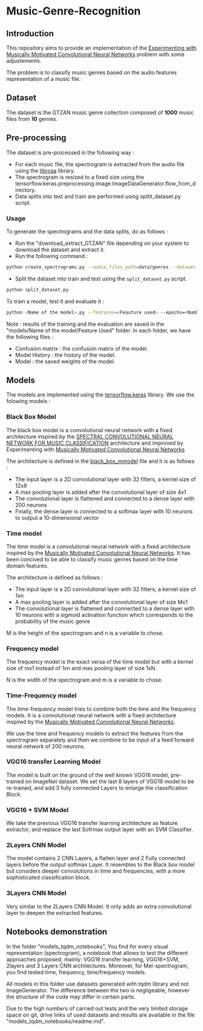 # Music-Genre-Recognition

## Introduction
This repository aims to provide an implementation of the [Experimenting with Musically Motivated
Convolutional Neural Networks](https://nubo.ircam.fr/index.php/s/27NkneQw8oBnY8P) problem with some adjustements.

The problem is to classify music genres based on the audio features representation of a music file.

## Dataset
The dataset is the GTZAN music genre collection composed of **1000** music files from **10** genres.


## Pre-processing
The dataset is pre-processed in the following way :
* For each music file, the spectrogram is extracted from the audio file using the [librosa](https://librosa.github.io/librosa/) library.
* The spectrogram is resized to a fixed size using the tensorflow.keras.preprocessing.image.ImageDataGenerator.flow_from_directory.
* Data splits into test and train are performed using spltit_dataset.py script.
### Usage 
 To generate the spectrograms and the data splits, do as follows :

 * Run the "download_extract_GTZAN" file depending on your system to download the dataset and extract it.
 * Run the following command :
```bash
python create_spectrograms.py --audio_files_path=data/genres --dataset_path=data/dataset/ 
```
* Split the dataset into train and test using the `split_dataset.py` script.
```bash
python split_dataset.py
```

To train a model, test it and evaluate it : 
```bash
python <Name of the model>.py --features=<Feauture used> --epochs=<Number of epochs>
```

Note : results of the training and the evaluation are saved in the "models/Name of the model/Feature Used" folder. In each folder, we have the following files :
* Confusion matrix : the confusion matrix of the model.
* Model History : the history of the model.
* Model : the saved weights of the model.



## Models
The models are implemented using the [tensorflow.keras](https://www.tensorflow.org/api_docs/python/tf/keras) library.
We use the folowing models :
### Black Box Model 
The black box model is a convolutional neural network with a fixed architecture inspired by the [SPECTRAL CONVOLUTIONAL NEURAL NETWORK FOR 
MUSIC CLASSIFICATION](https://publik.tuwien.ac.at/files/publik_255986.pdf) architecture and improved by Experimenting with [Musically Motivated Convolutional Neural Networks](http://jordipons.me/media/CBMI16.pdf)

The architecture is defined in the [black_box_mmodel](model_architecture.py) file and it is as follows :
* The input layer is a 2D convolutional layer with 32 filters, a kernel size of 12x8
* A max pooling layer is added after the convolutional layer of size 4x1
* The convolutional layer is flattened and connected to a dense layer with 200 neurons
* Finally, the dense layer is connected to a softmax layer with 10 neurons to output a 10-dimensional vector

### Time model

The time model is a convolutional neural network with a fixed architecture inspired by the [Musically Motivated Convolutional Neural Networks](http://jordipons.me/media/CBMI16.pdf). It has been concived to be able to classify music genres based on the time domain features. 

The architecture is defined as follows :

* The input layer is a 2D convolutional layer with 32 filters, a kernel size of 1xn
* A max pooling layer is added after the convolutional layer of size Mx1
* The convolutional layer is flattened and connected to a dense layer with 10 neurons with a sigmoid activation function which corresponds to the probability of the music genre

M is the height of the spectrogram and n is a variable to chose.


### Frequency model

The frequency model is the exact versa of the time model but with a kernel size of mx1 instead of 1xn and max pooling layer of size 1xN. 

N is the width of the spectrogram and m is a variable to chose.


### Time-Frequency model

The time-frequency model tries to combine both the time and the frequency models. It is a convolutional neural network with a fixed architecture inspired by the [Musically Motivated Convolutional Neural Networks](http://jordipons.me/media/CBMI16.pdf). 

We use the time and frequency models to extract the features from the spectrogram separately and then we combine to be input of a feed forward neural network of 200 neurons.


### VGG16 transfer Learning Model

The model is built on the ground of the well known VGG16 model, pre-trained on ImageNet dataset. We set the last 8 layers of VGG16 model to be re-trained, and add 3 fully connected Layers to enlarge the classification Block.

### VGG16 + SVM Model 
We take the previous VGG16 transfer learning architecture as feature extractor, and replace the last Sofrmax output layer with an SVM Classifier.

### 2Layers CNN Model 
The model contains 2 CNN Layers, a flatten layer and 2 Fully connected layers before the output softmax Layer.
It resembles to the Black box model but considers deeper convolutions in time and frequencies, with a more sophisticated classification block.

### 3Layers CNN Model 
Very similar to the 2Layers CNN Model. It only adds an extra convolutional layer to deepen the extracted features.


## Notebooks demonstration

In the folder "models_tqdm_notebooks", You find for every visual representation (spectrogram), a notebook that allows to test the different approaches proposed, mainly:  VGG16 transfer learning,
VGG16+SVM, 2layers and 3 Layers CNN architectures. Moreover, for Mel-spectrogram,
you find tested time, frequency, time/frequency models. 

All models in this folder use datasets generated with tqdm library and not ImageGenerator. 
The difference between the two is negligeable, however the structure of the code may differ in 
certain parts.

Due to the high numbers of carried out tests and the very limited storage space on git, drive links of used datasets and results are available in the file "models_tqdm_notebooks/readme.md".